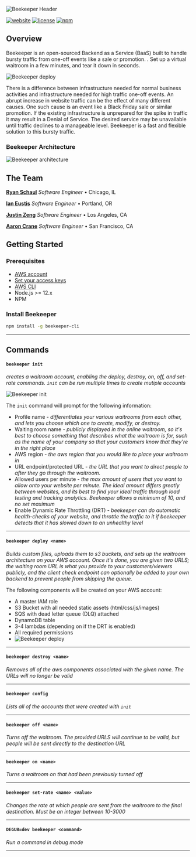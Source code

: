 ![Beekeeper Header](https://i.imgur.com/WWwmLWT.png)

[![website](https://img.shields.io/badge/website-beekeeper--cli.github.io-yellow)](https://beekeeper-cli.github.io)
[![license](https://img.shields.io/github/license/beekeeper-cli/beekeeper)](https://github.com/beekeeper-cli/beekeeper)
[![npm](https://img.shields.io/npm/v/beekeeper-cli)](https://www.npmjs.com/package/beekeeper-cli/)


## Overview
Beekeeper is an open-sourced Backend as a Service (BaaS) built to handle bursty traffic from one-off events like a sale or promotion.
. Set up a virtual waitroom in a few minutes, and tear it down in seconds.

![Beekeeper deploy](https://i.imgur.com/Y7tmgLd.png)

There is a difference between infrastructure needed for normal business activities and infrastructure needed for high traffic one-off events. An abrupt increase in website traffic can be the effect of many different causes. One such cause is an event like a Black Friday sale or similar promotion.  If the existing infrastructure is unprepared for the spike in traffic it may result in a Denial of Service. The desired service may be unavailable until traffic declines to a manageable level. Beekeeper is a fast and flexible solution to this bursty traffic.

### Beekeeper Architecture

![Beekeeper architecture](https://i.imgur.com/hSbN8DX.png)

## The Team
**[Ryan Schaul](https://www.linkedin.com/in/ryan-schaul-87a922b5)** *Software Engineer* • Chicago, IL

**[Ian Eustis](https://eustisic.me)** *Software Engineer* • Portland, OR

**[Justin Zeng](https://www.justinzeng.com)** *Software Engineer* • Los Angeles, CA

**[Aaron Crane](https://aaroncrn.com)** *Software Engineer* • San Francisco, CA

## Getting Started
### Prerequisites
* [AWS account](https://aws.amazon.com/premiumsupport/knowledge-center/create-and-activate-aws-account/)
* [Set your access keys](https://docs.aws.amazon.com/powershell/latest/userguide/pstools-appendix-sign-up.html)
* [AWS CLI](https://docs.aws.amazon.com/cli/latest/userguide/install-cliv2.html)
* Node.js >= 12.x
* NPM
### Install Beekeeper
``` bash
npm install -g beekeeper-cli
```
---

## Commands
#### `beekeeper init`
*creates a waitroom account, enabling the deploy, destroy, on, off, and set-rate commands.  `init` can be run multiple times to create mutiple accounts*

![Beekeeper init](https://i.imgur.com/LkEmZki.png)

The `init` command will prompt for the following information:
- Profile name - *differentiates your various waitrooms from each other, and lets you choose which one to create, modify, or destroy.*
- Waiting room name - *publicly displayed in the online waitroom, so it's best to choose something that describes what the waitroom is for, such as the name of your company so that your customers know that they're in the right place*
- AWS region - *the aws region that you would like to place your waitroom in*
- URL endpoint/protected URL - *the URL that you want to direct people to after they go through the waitroom.*
- Allowed users per minute - *the max amount of users that you want to allow onto your website per minute. The ideal amount differs greatly between websites, and its best to find your ideal traffic through load testing and tracking analytics. Beekeeper allows a minimum of 10, and no set maximum*
- Enable Dynamic Rate Throttling (DRT) - *beekeeper can do automatic health-checks of your website, and throttle the traffic to it if beekeeper detects that it has slowed down to an unhealthy level*
---
#### `beekeeper deploy <name>`
*Builds custom files, uploads them to s3 buckets, and sets up the waitroom architecture on your AWS account. Once it's done, you are given two URLS; the waiting room URL is what you provide to your customers/viewers publicly, and the client check endpoint can optionally be added to your own backend to prevent people from skipping the queue.*

The following components will be created on your AWS account:

- A master IAM role
- S3 Bucket with all needed static assets (html/css/js/images)
- SQS with dead letter queue (DLQ) attached
- DynamoDB table
- 3-4 lambdas (depending on if the DRT is enabled)
- All required permissions
- ![Beekeeper deploy](https://i.imgur.com/Y7tmgLd.png)
---
#### `beekeeper destroy <name>`
*Removes all of the aws components associated with the given name.  The URLs will no longer be valid*

---
#### `beekeeper config`
*Lists all of the accounts that were created with `init`*

---
#### `beekeeper off <name>`
*Turns off the waitroom. The provided URLS will continue to be valid, but people will be sent directly to the destination URL*

---
#### `beekeeper on <name>`
*Turns a waitroom on that had been previously turned off*

---
#### `beekeeper set-rate <name> <value>`
*Changes the rate at which people are sent from the waitroom to the final destination. Must be an integer between 10-3000*

---
#### `DEGUB=dev beekeeper <command>`
*Run a command in debug mode*

---